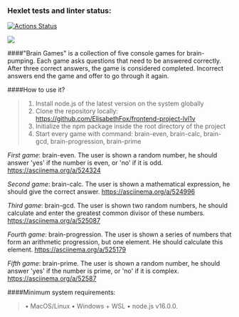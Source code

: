 ### Hexlet tests and linter status:

[![Actions Status](https://github.com/ElisabethFox/frontend-project-lvl1/workflows/hexlet-check/badge.svg)](https://github.com/ElisabethFox/frontend-project-lvl1/actions)

<a href="https://codeclimate.com/github/ElisabethFox/frontend-project-lvl1/maintainability"><img src="https://api.codeclimate.com/v1/badges/9adab8822057a74866b9/maintainability" /></a>

####"Brain Games" is a collection of five console games for brain-pumping. Each game asks questions that need to be answered correctly. After three correct answers, the game is considered completed. Incorrect answers end the game and offer to go through it again.

####How to use it?

> 1.  Install node.js of the latest version on the system globally
> 2.  Clone the repository locally: https://github.com/ElisabethFox/frontend-project-lvl1v
> 3.  Initialize the npm package inside the root directory of the project
> 4.  Start every game with command: brain-even, brain-calc, brain-gcd, brain-progression, brain-prime

_First game_: brain-even. The user is shown a random number, he should answer 'yes' if the number is even, or 'no' if it is odd. https://asciinema.org/a/524324

_Second game_: brain-calc. The user is shown a mathematical expression, he should give the correct answer. https://asciinema.org/a/524996

_Third game_: brain-gcd. The user is shown two random numbers, he should calculate and enter the greatest common divisor of these numbers. https://asciinema.org/a/525087

_Fourth game_: brain-progression. The user is shown a series of numbers that form an arithmetic progression, but one element. He should calculate this element. https://asciinema.org/a/525179

_Fifth game_: brain-prime. The user is shown a random number, he should answer 'yes' if the number is prime, or 'no' if it is complex. https://asciinema.org/a/52587

####Minimum system requirements:

> • MacOS/Linux
> • Windows + WSL
> • node.js v16.0.0.
